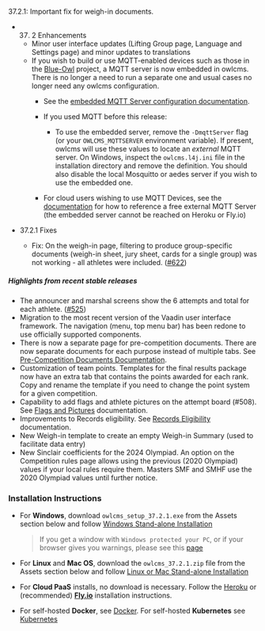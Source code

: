 37.2.1: Important fix for weigh-in documents.

- 37. 2 Enhancements
  
  - Minor user interface updates (Lifting Group page, Language and Settings page) and minor updates to translations
  - If you wish to build or use MQTT-enabled devices such as those in the [Blue-Owl](https://github.com/owlcms/blue-owl) project, a MQTT server is now embedded in owlcms. There is no longer a need to run a separate one and usual cases no longer need any owlcms configuration.
    - See the [embedded MQTT Server configuration documentation](https://owlcms.github.io/owlcms4/#/MQTT). 
  
    - If you used MQTT before this release:
      - To use the embedded server, remove the `-DmqttServer` flag (or your `OWLCMS_MQTTSERVER` environment variable).  If present, owlcms will use these values to locate an *external* MQTT server.  On  Windows, inspect the `owlcms.l4j.ini` file in the installation directory and remove the definition.  You should also disable the local Mosquitto or aedes server if you wish to use the embedded one.
  
    - For cloud users wishing to use MQTT Devices, see the [documentation](https://owlcms.github.io/owlcms4/#/MQTT) for how to reference a free external MQTT Server (the embedded server cannot be reached on Heroku or Fly.io)
  
- 37.2.1 Fixes
  
  - Fix: On the weigh-in page, filtering to produce group-specific documents (weigh-in sheet, jury sheet, cards for a single group) was not working - all athletes were included. ([#622](https://github.com/jflamy/owlcms4/issues/622))


##### Highlights from recent stable releases

- The announcer and marshal screens show the 6 attempts and total for each athlete. ([#525](https://github.com/jflamy/owlcms4/issues/525))
- Migration to the most recent version of the Vaadin user interface framework. The navigation (menu, top menu bar) has been redone to use officially supported components.
- There is now a separate page for pre-competition documents. There are now separate documents for each purpose instead of multiple tabs. See [Pre-Competition Documents Documentation](https://owlcms.github.io/owlcms4/#/2400PreCompetitionDocuments).
- Customization of team points. Templates for the final results package now have an extra tab that contains the points awarded for each rank. Copy and rename the template if you need to change the point system for a given competition.
- Capability to add flags and athlete pictures on the attempt board (#508).  See [Flags and Pictures](https://owlcms.github.io/owlcms4-prerelease/#/FlagsPicture) documentation.
- Improvements to Records eligibility. See [Records Eligibility](https://owlcms.github.io/owlcms4/#/Records) documentation. 
- New Weigh-in template to create an empty Weigh-in Summary (used to facilitate data entry)
- New Sinclair coefficients for the 2024 Olympiad.  An option on the Competition rules page allows using the previous (2020 Olympiad) values if your local rules require them.  Masters SMF and SMHF use the 2020 Olympiad values until further notice.


### **Installation Instructions**

  - For **Windows**, download `owlcms_setup_37.2.1.exe` from the Assets section below and follow [Windows Stand-alone Installation](https://owlcms.github.io/owlcms4/#/LocalWindowsSetup)

    > If you get a window with `Windows protected your PC`, or if your browser gives you warnings, please see this [page](https://owlcms.github.io/owlcms4-prerelease/#/DefenderOff)

  - For **Linux** and **Mac OS**, download the `owlcms_37.2.1.zip` file from the Assets section below and follow [Linux or Mac Stand-alone Installation](https://owlcms.github.io/owlcms4/#/LocalLinuxMacSetup)

  - For **Cloud PaaS** installs, no download is necessary. Follow the [Heroku](https://owlcms.github.io/owlcms4/#Heroku) or (recommended) **[Fly.io](https://owlcms.github.io/owlcms4/#Fly)** installation instructions.

  - For self-hosted **Docker**, see [Docker](https://owlcms.github.io/owlcms4/#/LocalWindowsSetup). For self-hosted **Kubernetes** see [Kubernetes](https://owlcms.github.io/owlcms4/#/DigitalOcean)
